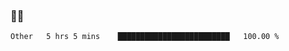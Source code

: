 ### 👨‍💻

<!--START_SECTION:waka-->

```txt
Other   5 hrs 5 mins    █████████████████████████   100.00 %
```

<!--END_SECTION:waka-->
